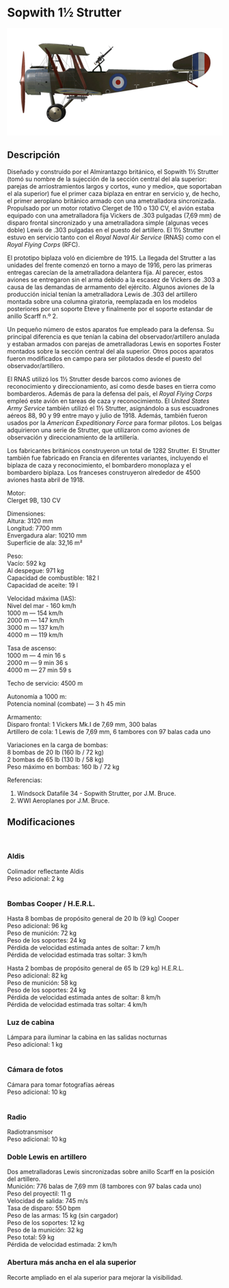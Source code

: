 # Sopwith 1½ Strutter  
  
![sopstrutter](../images/sopstrutter.png)  
  
## Descripción  
  
Diseñado y construido por el Almirantazgo británico, el Sopwith 1½ Strutter (tomó su nombre de la sujección de la sección central del ala superior: parejas de arriostramientos largos y cortos, «uno y medio», que soportaban el ala superior) fue el primer caza biplaza en entrar en servicio y, de hecho, el primer aeroplano británico armado con una ametralladora sincronizada. Propulsado por un motor rotativo Clerget de 110 o 130 CV, el avión estaba equipado con una ametralladora fija Vickers de .303 pulgadas (7,69 mm) de disparo frontal sincronizado y una ametralladora simple (algunas veces doble) Lewis de .303 pulgadas en el puesto del artillero. El 1½ Strutter estuvo en servicio tanto con el <i>Royal Naval Air Service</i> (RNAS) como con el <i>Royal Flying Corps</i> (RFC).  
  
El prototipo biplaza voló en diciembre de 1915. La llegada del Strutter a las unidades del frente comenzó en torno a mayo de 1916, pero las primeras entregas carecían de la ametralladora delantera fija. Al parecer, estos aviones se entregaron sin el arma debido a la escasez de Vickers de .303 a causa de las demandas de armamento del ejército. Algunos aviones de la producción inicial tenían la ametralladora Lewis de .303 del artillero montada sobre una columna giratoria, reemplazada en los modelos posteriores por un soporte Eteve y finalmente por el soporte estandar de anillo Scarff n.º 2.  
  
Un pequeño número de estos aparatos fue empleado para la defensa. Su principal diferencia es que tenían la cabina del observador/artillero anulada y estaban armados con parejas de ametralladoras Lewis en soportes Foster montados sobre la sección central del ala superior. Otros pocos aparatos fueron modificados en campo para ser pilotados desde el puesto del observador/artillero.  
  
El RNAS utilizó los 1½ Strutter desde barcos como aviones de reconocimiento y direccionamiento, así como desde bases en tierra como bombarderos. Además de para la defensa del país, el <i>Royal Flying Corps</i> empleó este avión en tareas de caza y reconocimiento. El <i>United States Army Service</i> también utilizó el 1½ Strutter, asignándolo a sus escuadrones aéreos 88, 90 y 99 entre mayo y julio de 1918. Además, también fueron usados por la <i>American Expeditionary Force</i> para formar pilotos. Los belgas adquirieron una serie de Strutter, que utilizaron como aviones de observación y direccionamiento de la artillería.  
  
Los fabricantes británicos construyeron un total de 1282 Strutter. El Strutter también fue fabricado en Francia en diferentes variantes, incluyendo el biplaza de caza y reconocimiento, el bombardero monoplaza y el bombardero biplaza. Los franceses construyeron alrededor de 4500 aviones hasta abril de 1918.  
  
  
Motor:  
Clerget 9B, 130 CV  
  
Dimensiones:  
Altura: 3120 mm  
Longitud: 7700 mm  
Envergadura alar: 10210 mm  
Superficie de ala: 32,16 m²  
  
Peso:  
Vacío: 592 kg  
Al despegue: 971 kg  
Capacidad de combustible: 182 l  
Capacidad de aceite: 19 l  
  
Velocidad máxima (IAS):  
Nivel del mar - 160 km/h  
1000 m — 154 km/h  
2000 m — 147 km/h  
3000 m — 137 km/h  
4000 m — 119 km/h  
  
Tasa de ascenso:  
1000 m —  4 min 16 s  
2000 m —  9 min 36 s  
4000 m — 27 min 59 s  
  
Techo de servicio: 4500 m  
  
Autonomía a 1000 m:  
Potencia nominal (combate) — 3 h 45 min  
  
Armamento:  
Disparo frontal: 1 Vickers Mk.I de 7,69 mm, 300 balas  
Artillero de cola: 1 Lewis de 7,69 mm, 6 tambores con 97 balas cada uno  
  
Variaciones en la carga de bombas:  
8 bombas de 20 lb (160 lb / 72 kg)  
2 bombas de 65 lb (130 lb / 58 kg)  
Peso máximo en bombas: 160 lb / 72 kg  
  
Referencias:  
1) Windsock Datafile 34 - Sopwith Strutter, por J.M. Bruce.  
2) WWI Aeroplanes por J.M. Bruce.  
  
## Modificaciones  
  ﻿
  
### Aldis  
  
Colimador reflectante Aldis  
Peso adicional: 2 kg  
  ﻿
  
### Bombas Cooper / H.E.R.L.  
  
Hasta 8 bombas de propósito general de 20 lb (9 kg) Cooper  
Peso adicional: 96 kg  
Peso de munición: 72 kg  
Peso de los soportes: 24 kg  
Pérdida de velocidad estimada antes de soltar: 7 km/h  
Pérdida de velocidad estimada tras soltar: 3 km/h  
  
Hasta 2 bombas de propósito general de 65 lb (29 kg) H.E.R.L.  
Peso adicional: 82 kg  
Peso de munición: 58 kg  
Peso de los soportes: 24 kg  
Pérdida de velocidad estimada antes de soltar: 8 km/h  
Pérdida de velocidad estimada tras soltar: 4 km/h  ﻿
  
### Luz de cabina  
  
Lámpara para iluminar la cabina en las salidas nocturnas  
Peso adicional: 1 kg  
  ﻿
  
### Cámara de fotos  
  
Cámara para tomar fotografías aéreas  
Peso adicional: 10 kg  
  ﻿
  
### Radio  
  
Radiotransmisor  
Peso adicional: 10 kg  ﻿
  
### Doble Lewis en artillero  
  
Dos ametralladoras Lewis sincronizadas sobre anillo Scarff en la posición del artillero.  
Munición: 776 balas de 7,69 mm (8 tambores con 97 balas cada uno)  
Peso del proyectil: 11 g  
Velocidad de salida: 745 m/s  
Tasa de disparo: 550 bpm  
Peso de las armas: 15 kg (sin cargador)  
Peso de los soportes: 12 kg  
Peso de la munición: 32 kg  
Peso total: 59 kg  
Pérdida de velocidad estimada: 2 km/h  ﻿
  
### Abertura más ancha en el ala superior  
  
Recorte ampliado en el ala superior para mejorar la visibilidad.  
